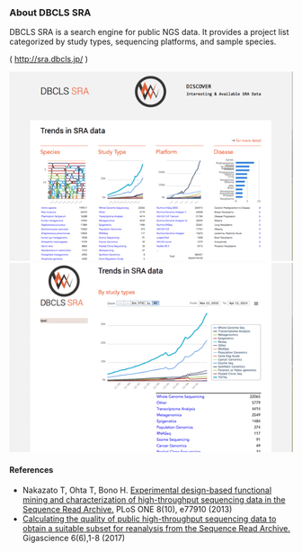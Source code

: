 ### About DBCLS SRA

DBCLS SRA is a search engine for public NGS data. It provides a project list categorized by study types, sequencing platforms, and sample species.

( http://sra.dbcls.jp/ )

![fig-1](https://raw.githubusercontent.com/dbcls/website/master/services/images/DBCLSServices_SRA_fig-1_180528.png)　
![fig-2](https://raw.githubusercontent.com/dbcls/website/master/services/images/DBCLSServices_SRA_fig-2_180528.png)


#### References

* Nakazato T, Ohta T, Bono H. [Experimental design-based functional mining and characterization of high-throughput sequencing data in the Sequence Read Archive.](http://www.plosone.org/article/info%3Adoi%2F10.1371%2Fjournal.pone.0077910 "Experimental design-based functional mining and characterization of high-throughput sequencing data in the Sequence Read Archive.") PLoS ONE 8(10), e77910 (2013)
* [Calculating the quality of public high-throughput sequencing data to obtain a suitable subset for reanalysis from the Sequence Read Archive.](https://academic.oup.com/gigascience/article/6/6/1/3752508) Gigascience  6(6),1-8 (2017)
